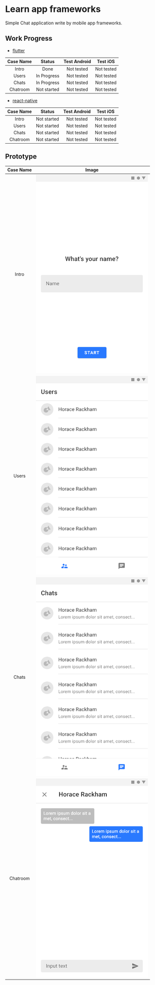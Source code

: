 # Learn app frameworks

Simple Chat application write by mobile app frameworks.

## Work Progress

- [flutter](/flutter)

| Case Name |   Status    | Test Android |  Test iOS  |
| :-------: | :---------: | :----------: | :--------: |
|   Intro   |    Done     |  Not tested  | Not tested |
|   Users   | In Progress |  Not tested  | Not tested |
|   Chats   | In Progress |  Not tested  | Not tested |
| Chatroom  | Not started |  Not tested  | Not tested |

- [react-native](/react-native)

| Case Name |   Status    | Test Android |  Test iOS  |
| :-------: | :---------: | :----------: | :--------: |
|   Intro   | Not started |  Not tested  | Not tested |
|   Users   | Not started |  Not tested  | Not tested |
|   Chats   | Not started |  Not tested  | Not tested |
| Chatroom  | Not started |  Not tested  | Not tested |

## Prototype

| Case Name |                            Image                             |
| :-------: | :----------------------------------------------------------: |
|   Intro   |    ![Prototype of Intro](/resources/prototypes/Intro.png)    |
|   Users   | ![Prototype of Users](/resources/prototypes/Main_Users.png)  |
|   Chats   | ![Prototype of Chats](/resources/prototypes/Main_Chats.png)  |
| Chatroom  | ![Prototype of Chatroom](/resources/prototypes/Chatroom.png) |
